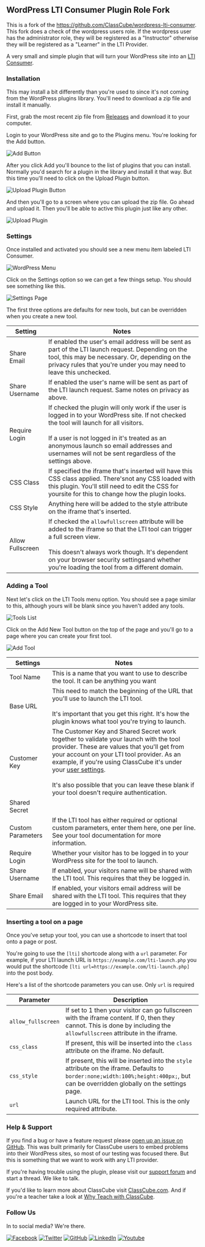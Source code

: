 



## WordPress LTI Consumer Plugin Role Fork

This is a fork of the https://github.com/ClassCube/wordpress-lti-consumer.  This fork does a check of the wordpress users role.  If the wordpress user has the administrator role, they will be registered as a "Instructor" otherwise they will be registered as a "Learner" in the LTI Provider. 

A very small and simple plugin that will turn your WordPress site into an [LTI Consumer](https://www.imsglobal.org/activity/learning-tools-interoperability). 

### Installation

This may install a bit differently than you're used to since it's not coming from the WordPress plugins library. You'll need to download a zip file and install it manually. 

First, grab the most recent zip file from [Releases](https://github.com/ClassCube/wordpress-lti-consumer/releases) and download it to your computer. 

Login to your WordPress site and go to the Plugins menu. You're looking for the Add button.

![Add Button](img/screenshots/plugins-menu.png)

After you click Add you'll bounce to the list of plugins that you can install. Normally you'd search for a plugin in the library and install it that way. But this time you'll need to click on the Upload Plugin button.

![Upload Plugin Button](img/screenshots/plugins-add.png)

And then you'll go to a screen where you can upload the zip file. Go ahead and upload it. Then you'll be able to active this plugin just like any other.

![Upload Plugin](img/screenshots/plugins-upload.png)



### Settings

Once installed and activated you should see a new menu item labeled LTI Consumer.

![WordPress Menu](img/screenshots/wordpress-menu.png)

Click on the Settings option so we can get a few things setup. You should see
something like this.

![Settings Page](img/screenshots/settings-page.png)

The first three options are defaults for new tools, but can be overridden when
you create a new tool.

| Setting          | Notes                                    |
| ---------------- | ---------------------------------------- |
| Share Email      | If enabled the user's email address will be sent as part of the LTI launch request. Depending on the tool, this may be necessary. Or, depending on the privacy rules that you're under you may need to leave this unchecked. |
| Share Username   | If enabled the user's name will be sent as part of the LTI launch request. Same notes on privacy as above. |
| Require Login    | If checked the plugin will only work if the user is logged in to your WordPress site. If not checked the tool will launch for all visitors.<br><br>If a user is not logged in it's treated as an anonymous launch so email addresses and usernames will not be sent regardless of the settings above. |
| CSS Class        | If specified the iframe that's inserted will have this CSS class applied. There'snot any CSS loaded with this plugin. You'll still need to edit the CSS for yoursite for this to change how the plugin looks. |
| CSS Style        | Anything here will be added to the style attribute on the iframe that's inserted. |
| Allow Fullscreen | If checked the `allowfullscreen` attribute will be added to the iframe so that the LTI tool can trigger a full screen view.<br><br>This doesn't always work though. It's dependent on your browser security settingsand whether you're loading the tool from a different domain. |



### Adding a Tool

Next let's click on the LTI Tools menu option. You should see a page similar to
this, although yours will be blank since you haven't added any tools.

![Tools List](img/screenshots/tools-list.png)

Click on the Add New Tool button on the top of the page and you'll go to a page
where you can create your first tool.

![Add Tool](img/screenshots/add-new-tool.png)



| Settings          | Notes                                    |
| ----------------- | ---------------------------------------- |
| Tool Name         | This is a name that you want to use to describe the tool. It can be anything you want |
| Base URL          | This need to match the beginning of the URL that you'll use to launch the LTI tool. <br><br>It's important that you get this right. It's how the plugin knows what tool you're trying to launch. |
| Customer Key      | The Customer Key and Shared Secret work together to validate your launch with the tool provider. These are values that you'll get from your account on your LTI tool provider. As an example, if you're using ClassCube it's under your [user settings](https://classcube.com/documentation/lti-apps/create-key/). <br><br>It's also possible that you can leave these blank if your tool doesn't require authentication. |
| Shared Secret     |                                          |
| Custom Parameters | If the LTI tool has either required or optional custom parameters, enter them here, one per line. See your tool documentation for more information. |
| Require Login     | Whether your visitor has to be logged in to your WordPress site for the tool to launch. |
| Share Username    | If enabled, your visitors name will be shared with the LTI tool. This requires that they be logged in. |
| Share Email       | If enabled, your visitors email address will be shared with the LTI tool. This requires that they are logged in to your WordPress site. |



### Inserting a tool on a page

Once you've setup your tool, you can use a shortcode to insert that tool onto a page or post.

You're going to use the `[lti]` shortcode along with a `url` parameter. For example, if your LTI launch URL is `https://example.com/lti-launch.php` you would put the shortcode `[lti url=https://example.com/lti-launch.php]` into the post body.  

Here's a list of the shortcode parameters you can use. Only `url` is required

| Parameter          | Description                                                  |
| ------------------ | ------------------------------------------------------------ |
| `allow_fullscreen` | If set to 1 then your visitor can go fullscreen with the iframe content. If 0, then they cannot. This is done by including the `allowfullscreen` attribute in the iframe. |
| `css_class`        | If present, this will be inserted into the `class` attribute on the iframe.  No default. |
| `css_style`        | If present, this will be inserted into the `style` attribute on the iframe. Defaults to `border:none;width:100%;height:400px;`, but can be overridden globally on the settings page. |
| `url`              | Launch URL for the LTI tool. This is the only required attribute. |



### Help & Support

If you find a bug or have a feature request please [open up an issue on GitHub](https://github.com/ClassCube/wordpress-lti-consumer/issues). This was built primarily for ClassCube users to embed problems into their WordPress sites, so most of our testing was focused there. But this is something that we want to work with any LTI provider. 

If you're having trouble using the plugin, please visit our [support forum](https://classcube.com/forums/) and start a thread. We like to talk. 

If you'd like to learn more about ClassCube visit [ClassCube.com](https://classcube.com). And if you're a teacher take a look at [Why Teach with ClassCube](https://classcube.com/why-teach-with-classcube/).

### Follow Us

In to social media? We're there.

[![Facebook](img/facebook-32px.png)](https://facebook.com/classcube/) 
[![Twitter](img/twitter-32px.png)](https://twitter.com/classcube/)
[![GitHub](img/github-32px.png)](https://github.com/ClassCube/)
[![LinkedIn](img/linkedin-32px.png)](https://www.linkedin.com/company/16245650/)
[![Youtube](img/youtube-32px.png)](https://www.youtube.com/channel/UCni3wW88-dLjVrMjWf8eG4A)
